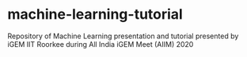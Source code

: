 # machine-learning-tutorial
Repository of Machine Learning presentation and tutorial presented by iGEM IIT Roorkee during All India iGEM Meet (AIIM) 2020
